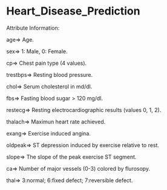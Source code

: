 # Heart_Disease_Prediction

Attribute Information:

age=> Age.

sex=> 1: Male, 0: Female.

cp=> Chest pain type (4 values).

trestbps=> Resting blood pressure.

chol=> Serum cholesterol in md/dl.

fbs=> Fasting blood sugar > 120 mg/dl.

restecg=> Resting electrocardiographic results (values 0, 1, 2).

thalach=> Maximun heart rate achieved.

exang=> Exercise induced angina.

oldpeak=> ST depression induced by exercise relative to rest.

slope=> The slope of the peak exercise ST segment.

ca=> Number of major vessels (0-3) colored by flurosopy.

thal=> 3:normal; 6:fixed defect; 7:reversible defect.
